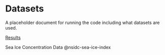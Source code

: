 # Datasets

A placeholder document for running the code including what datasets are used.

[Results](ftp://sidads.colorado.edu/pub/projects/SIPN/Ecolight)

Sea Ice Concentration Data
@nsidc-sea-ice-index

